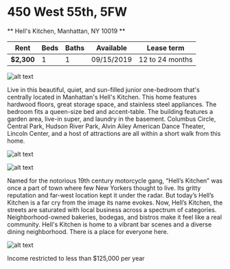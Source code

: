 # 450 West 55th, 5FW
** Hell's Kitchen, Manhattan, NY 10019 **

| Rent          | Beds| Baths| Available | Lease term |
| ------------- |-----|-----|------------|------------|
| **$2,300**    | 1   | 1   | 09/15/2019 | 12 to 24 months |


![alt text](https://user-images.githubusercontent.com/5611960/61741597-3c7f8800-ad5f-11e9-8b53-491d518efe9c.jpg)

Live in this beautiful, quiet, and sun-filled junior one-bedroom that's centrally located in Manhattan's Hell's Kitchen.
This home features hardwood floors, great storage space, and stainless steel appliances. The bedroom fits a queen-size bed and accent-table.  The building features a garden area, live-in super, and laundry in the basement.  Columbus Circle, Central Park, Hudson River Park, Alvin Ailey American Dance Theater, Lincoln Center, and a host of attractions are all within a short walk from this home.

![alt text](https://user-images.githubusercontent.com/5611960/61741596-3be6f180-ad5f-11e9-9e88-b0dde536e01f.jpg)

![alt text](https://user-images.githubusercontent.com/5611960/61741594-3be6f180-ad5f-11e9-8813-853ee920c83f.jpg)

Named for the notorious 19th century motorcycle gang, “Hell’s Kitchen” was once a part of town where few New Yorkers thought to live. Its gritty reputation and far-west location kept it under the radar. But today’s Hell’s Kitchen is a far cry from the image its name evokes. Now, Hell’s Kitchen, the streets are saturated with local business across a spectrum of categories. Neighborhood-owned bakeries, bodegas, and bistros make it feel like a real community. Hell's Kitchen is home to a vibrant bar scenes and a diverse dining neighborhood. There is a place for everyone here.

![alt text](https://goo.gl/maps/VKdbrh1pvyqHCb8z5)

Income restricted to less than $125,000 per year
